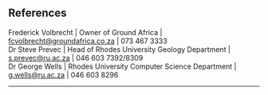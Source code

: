 ## References

Frederick Volbrecht	|	Owner of Ground Africa	|	fcvolbrecht@groundafrica.co.za	|	073 467 3333 \
Dr Steve Prevec		|	Head of Rhodes University Geology Department	|	s.prevec@ru.ac.za		|	046 603 7392/8309 \
Dr George Wells		|	Rhodes University Computer Science Department	|	g.wells@ru.ac.za		|	046 603 8296

* * * *  
